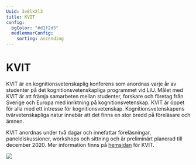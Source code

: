 ```yaml
---
Uuid: 3v8lk2l3
title: KVIT
config:
  bgColor: "#d1f2d5"
  medlemmarConfig:
    sorting: ascending
---
```

# KVIT

KVIT är en kognitionsvetenskaplig konferens som anordnas varje år av studenter på det kognitionsvetenskapliga programmet vid LiU. Målet med KVIT är att främja samarbeten mellan studenter, forskare och företag från Sverige och Europa med inriktning på kognitionsvetenskap. KVIT är öppet för alla med ett intresse för kognitionsvetenskap. Kognitionsvetenskapens tvärvetenskapliga natur innebär att det finns en stor bredd på föreläsare och ämnen.

KVIT anordnas under två dagar och innefattar föreläsningar, paneldiskussioner, workshops och sittning och är preliminärt planerad till december 2020. Mer information finns på [hemsidan](http://www.kvit.kogvet.se/) för KVIT.

![](http://www.kogvet.se/wp-content/uploads/2020/07/Logga-300x300.png)

